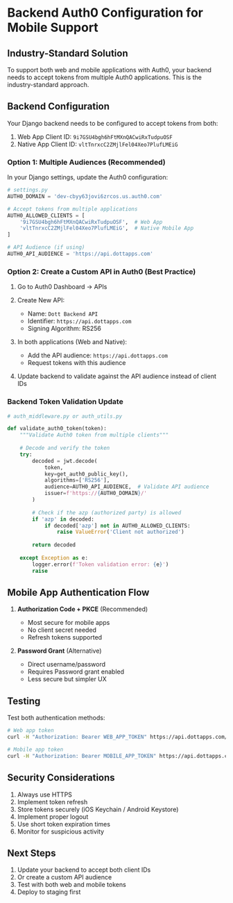 # Backend Auth0 Configuration for Mobile Support

## Industry-Standard Solution

To support both web and mobile applications with Auth0, your backend needs to accept tokens from multiple Auth0 applications. This is the industry-standard approach.

## Backend Configuration

Your Django backend needs to be configured to accept tokens from both:
1. Web App Client ID: `9i7GSU4bgh6hFtMXnQACwiRxTudpuOSF`
2. Native App Client ID: `vltTnrxcC2ZMjlFel04Xeo7PlufLMEiG`

### Option 1: Multiple Audiences (Recommended)

In your Django settings, update the Auth0 configuration:

```python
# settings.py
AUTH0_DOMAIN = 'dev-cbyy63jovi6zrcos.us.auth0.com'

# Accept tokens from multiple applications
AUTH0_ALLOWED_CLIENTS = [
    '9i7GSU4bgh6hFtMXnQACwiRxTudpuOSF',  # Web App
    'vltTnrxcC2ZMjlFel04Xeo7PlufLMEiG',  # Native Mobile App
]

# API Audience (if using)
AUTH0_API_AUDIENCE = 'https://api.dottapps.com'
```

### Option 2: Create a Custom API in Auth0 (Best Practice)

1. Go to Auth0 Dashboard → APIs
2. Create New API:
   - Name: `Dott Backend API`
   - Identifier: `https://api.dottapps.com`
   - Signing Algorithm: RS256

3. In both applications (Web and Native):
   - Add the API audience: `https://api.dottapps.com`
   - Request tokens with this audience

4. Update backend to validate against the API audience instead of client IDs

### Backend Token Validation Update

```python
# auth_middleware.py or auth_utils.py

def validate_auth0_token(token):
    """Validate Auth0 token from multiple clients"""
    
    # Decode and verify the token
    try:
        decoded = jwt.decode(
            token,
            key=get_auth0_public_key(),
            algorithms=['RS256'],
            audience=AUTH0_API_AUDIENCE,  # Validate API audience
            issuer=f'https://{AUTH0_DOMAIN}/'
        )
        
        # Check if the azp (authorized party) is allowed
        if 'azp' in decoded:
            if decoded['azp'] not in AUTH0_ALLOWED_CLIENTS:
                raise ValueError('Client not authorized')
        
        return decoded
        
    except Exception as e:
        logger.error(f'Token validation error: {e}')
        raise
```

## Mobile App Authentication Flow

1. **Authorization Code + PKCE** (Recommended)
   - Most secure for mobile apps
   - No client secret needed
   - Refresh tokens supported

2. **Password Grant** (Alternative)
   - Direct username/password
   - Requires Password grant enabled
   - Less secure but simpler UX

## Testing

Test both authentication methods:

```bash
# Web app token
curl -H "Authorization: Bearer WEB_APP_TOKEN" https://api.dottapps.com/api/sessions/create/

# Mobile app token
curl -H "Authorization: Bearer MOBILE_APP_TOKEN" https://api.dottapps.com/api/sessions/create/
```

## Security Considerations

1. Always use HTTPS
2. Implement token refresh
3. Store tokens securely (iOS Keychain / Android Keystore)
4. Implement proper logout
5. Use short token expiration times
6. Monitor for suspicious activity

## Next Steps

1. Update your backend to accept both client IDs
2. Or create a custom API audience
3. Test with both web and mobile tokens
4. Deploy to staging first